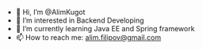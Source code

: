 - 👋 Hi, I’m @AlimKugot
- 👀 I’m interested in Backend Developing
- 🌱 I’m currently learning Java EE and Spring framework
- 📫 How to reach me: alim.filipov@gmail.com

<!---
AlimKugot/AlimKugot is a ✨ special ✨ repository because its `README.md` (this file) appears on your GitHub profile.
You can click the Preview link to take a look at your changes.
--->
